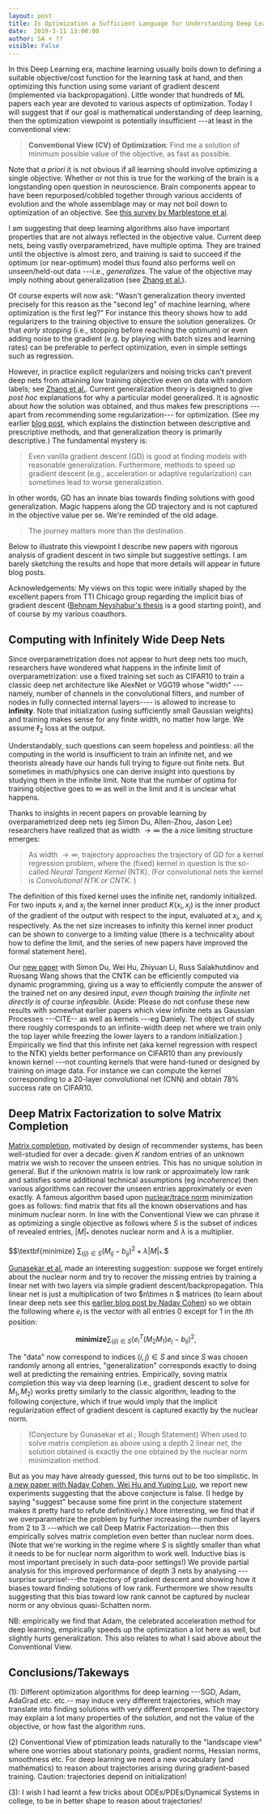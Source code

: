 ```yaml
---
layout: post
title: Is Optimization a Sufficient Language for Understanding Deep Learning?
date:  2019-3-11 13:00:00
author: SA + ?? 
visible: False
---
```


In this Deep Learning era, machine learning usually boils down to defining a suitable objective/cost function for the learning task at hand, and then optimizing this function using some variant of gradient descent (implemented via backpropagation).  Little wonder that hundreds of ML papers each year are devoted to various aspects of optimization. Today I will suggest that if our goal is mathematical understanding of deep learning, then  the optimization viewpoint is potentially insufficient ---at least in the conventional view:

> **Conventional View (CV) of Optimization**: Find me a solution of minimum possible value of the objective, as fast as possible. 

Note that *a priori* it is not obvious if all learning should involve optimizing a single objective. Whether or not this is true for the working of the brain is a longstanding open question in neuroscience. Brain components appear to have been repurposed/cobbled together through various accidents of evolution and the whole assemblage may or may not boil down to optimization of an objective. See [this survey by Marblestone et al](https://arxiv.org/pdf/1606.03813.pdf). 

I am suggesting that deep learning algorithms also have important properties that are not always reflected in the objective value. Current deep nets, being vastly overparametrized, have multiple optima. They are trained until the objective is almost zero, and training is said to succeed if the optimum (or near-optimum) model thus found also performs well on unseen/held-out data ---i.e., *generalizes.* The value of the objective may imply nothing about generalization (see [Zhang et al.](https://arxiv.org/abs/1611.03530)). 

Of course experts will now ask: "Wasn't generalization theory invented precisely for this reason as the "second leg" of machine learning,  where optimization is the first leg?" For instance this theory shows how to add regularizers to the training objective to ensure the solution generalizes. Or that *early stopping* (i.e., stopping before reaching the optimum) or even adding noise to the gradient (e.g. by playing with batch sizes and learning rates) can be preferable to perfect optimization, even in simple settings such as regression. 

However, in practice explicit regularizers  and noising tricks can't prevent deep nets from attaining low training objective even on data with random labels; see [Zhang et al.](https://arxiv.org/abs/1611.03530). Current generalization theory is designed to give *post hoc* explanations for why a particular model generalized. It is agnostic about *how* the solution was obtained, and thus makes few prescriptions ---apart from recommending some regularization--- for optimization.   (See my earlier [blog post](http://www.offconvex.org/2017/12/08/generalization1/), which explains the distinction between descriptive and prescriptive methods, and  that generalization theory is primarily descriptive.) The fundamental mystery is:

> Even vanilla gradient descent (GD) is good at finding models with reasonable generalization. Furthermore, methods to speed up gradient descent (e.g., acceleration or adaptive regularization) can sometimes lead to worse generalization. 

In other words, GD has an innate bias towards finding solutions with good generalization. Magic happens along the GD trajectory and is not captured in the objective value per se. We're reminded of the old adage. 

> The journey matters more than the destination. 

Below to illustrate this viewpoint I describe new papers with rigorous analysis of gradient descent in two simple but suggestive settings. I am barely sketching the results and hope that more details will appear in future blog posts.

Acknowledgements: My views on this topic were initially shaped by the excellent papers from TTI Chicago group regarding the implicit bias of gradient descent ([Behnam Neyshabur's thesis](https://arxiv.org/pdf/1709.01953.pdf) is a good starting point), and of course by my various coauthors. 

## Computing with Infinitely Wide Deep Nets 

Since overparametrization does not appear to hurt deep nets too much, researchers have wondered what happens in the infinite limit of overparametrization: use a fixed training set such as CIFAR10 to train a classic deep net architecture like AlexNet or VGG19 whose "width" ---namely, number of channels in the convolutional filters, and number of nodes in fully connected internal layers---- is allowed to increase to **infinity**. Note that initialization (using sufficiently small Gaussian weights) and training makes sense for any finite width, no matter how large. We assume $\ell_2$ loss at the output. 

Understandably, such questions can seem hopeless and pointless: all the computing in the world is insufficient to train an infinite net, and we theorists already have our hands full trying to figure out finite nets.  But sometimes in math/physics one can derive insight into questions by studying them in the infinite limit.  Note that the number of optima for training objective goes to $\infty$ as well in the limit and it is unclear what happens. 

 Thanks to insights in recent papers on provable learning by overparametrized deep nets (eg Simon Du, Allen-Zhou, Jason Lee) researchers have realized that as width $\rightarrow \infty$ the a nice limiting structure emerges:
 
 > As width $\rightarrow \infty$, trajectory approaches the trajectory of GD for a kernel regression problem, where the (fixed) kernel in question is the so-called  *Neural Tangent Kernel* (NTK). (For convolutional nets the kernel is *Convolutional NTK or CNTK.* )
 
  The definition of this fixed kernel uses the infinite net, randomly initialized. For  two inputs $x_i$ and $x_j$ the kernel inner product  $K(x_i, x_j)$  is the inner product of the gradient of the output with respect to the input, evaluated at $x_i$, and $x_j$ respectively. As the net size increases to infinity this kernel inner product can be shown to converge to a limiting value (there is a technicality about how to define the limit, and the series of new papers have improved the formal statement here). 
  
  Our [new paper](https://arxiv.org/abs/1904.11955) with Simon Du, Wei Hu, Zhiyuan Li, Russ Salakhutdinov and Ruosang Wang shows that the CNTK can be efficiently computed via dynamic programming, giving us a way to efficiently compute the answer of the trained net on any desired input,  *even though training the infinite net directly is of course infeasible.* (Aside: Please do not confuse these new results with somewhat earlier papers which view infinite nets as Gaussian Processes  ---CITE-- as well as kernels  ---eg Daniely. The object of study there roughly corresponds to an infinite-width deep net where we train only the top layer while freezing the lower layers to a random initialization.) Empirically we find that this infinite net (aka kernel regression with respect to the NTK) yields better performance on CIFAR10 than any previously known kernel ---not counting kernels that were  hand-tuned or designed by training on image data. For instance we can compute the kernel corresponding to a 20-layer convolutional net (CNN) and obtain 78% success rate on CIFAR10. 
  
  
## Deep Matrix Factorization to solve Matrix Completion

 [Matrix completion](https://en.wikipedia.org/wiki/Matrix_completion), motivated by design of recommender systems, has been well-studied for over a decade: given $K$ random entries of an unknown matrix we wish to recover the unseen entries. This has no unique solution in general. But if the unknown matrix is low rank or approximately low rank and satisfies some additional technical assumptions (eg *incoherence*) then various algorithms can recover the unseen entries approximately or even exactly. A famous algorithm based upon [nuclear/trace norm](https://en.wikipedia.org/wiki/Matrix_norm#Schatten_norms)  minimization goes as follows: find matrix that fits all the known observations and has minimum nuclear norm. In line with the Conventional View we can phrase it as optimizing a single objective as follows where $S$ is the subset of indices of revealed entries, $|M|_{*}$ denotes nuclear norm and $\lambda$ is a multiplier.
  
$$\textbf{minimize} $\sum_{(ij) \in S} (M_{ij} - b_{ij})^2 + \lambda |M|_{*}.$$ 

[Gunasekar et al.](http://papers.nips.cc/paper/7195-implicit-regularization-in-matrix-factorization) made an interesting suggestion: suppose we forget entirely about the nuclear norm and try to recover the missing entries by  training a linear net with two layers via simple gradient descent/backpropagation. This linear net is just a multiplication of two $n\times n $ matrices (to learn about linear deep nets see this [earlier blog post by Nadav Cohen](http://www.offconvex.org/2018/03/02/acceleration-overparameterization/)) so we obtain the following  where $e_i$ is the vector with all entries $0$ except for $1$ in the $i$th position:

$$ \textbf{minimize} \sum_{(ij) \in S} (e_i^T(M_2M_1)e_j - b_{ij})^2, $$

The "data" now correspond to indices $(i, j) \in S$  and since $S$ was chosen randomly among all entries,  "generalization" corresponds exactly to doing well at predicting the remaining entries. Empirically, soving matrix completion this way via deep learning  (i.e., gradient descent to solve for $M_1, M_2$) works pretty similarly  to the classic algorithm, leading to the following conjecture, which if true would imply that the implicit regularization effect of gradient descent is captured exactly by the nuclear norm. 

> (Conjecture by Gunasekar et al.; Rough Statement) When used to solve matrix completion as above using a depth $2$ linear net, the solution obtained is exactly the  one obtained by the nuclear norm minimization method. 

But as you may have already guessed, this turns out to be too simplistic. In [a new paper with Nadav Cohen, Wei Hu and Yuping Luo](https://arxiv.org/abs/1905.13655), we report new experiments suggesting that the above conjecture is false. (I hedge by saying "suggest" because some fine print in the conjecture statement makes it pretty hard to refute definitively.) More interesting, we find that if we overparametrize the problem by further increasing the number of layers from $2$ to $3$ ---which we call Deep Matrix Factorization---then this empirically solves matrix completion even better than nuclear norm does. (Note that we're working in the regime where $S$ is slightly smaller than what it needs to be for nuclear norm algorithm to work well. Inductive bias is most important precisely in such data-poor settings!) We provide partial analysis for this improved performance of depth $3$ nets by analysing ---surprise surprise!---the trajectory of gradient descent and showing how it biases toward finding solutions of low rank. Furthermore we show results suggesting that this bias toward low rank  cannot be captured by nuclear norm or any obvious quasi-Schatten norm.

NB: empirically we find that Adam, the celebrated  acceleration method for deep learning, empirically speeds up the optimization a lot here as well, but slightly hurts generalization. This also relates to what I said above about the Conventional View. 

## Conclusions/Takeways


(1): Different optimization algorithms for deep learning ---SGD, Adam, AdaGrad etc. etc.-- may induce very different trajectories, which may translate into finding solutions with very different properties. The trajectory  may explain a lot many properties of the solution, and not the value of the objective, or how fast the algorithm runs. 

(2) Conventional View of ptimization leads naturally to the "landscape view" where one worries about stationary points, gradient norms, Hessian norms, smoothness etc. For deep learning we need a new vocabulary (and mathematics) to reason about trajectories arising during gradient-based training. Caution: trajectories depend on initialization! 

(3): I wish I had learnt a few tricks about ODEs/PDEs/Dynamical Systems in college, to be in better shape to reason about trajectories!











 

